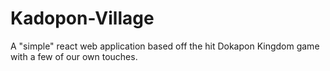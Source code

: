 # Kadopon-Village
A "simple" react web application based off the hit Dokapon Kingdom game with a few of our own touches.

